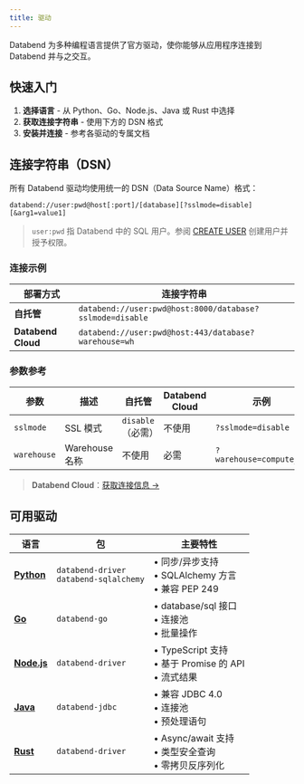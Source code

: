 ```yaml
---
title: 驱动
---
```


Databend 为多种编程语言提供了官方驱动，使你能够从应用程序连接到 Databend 并与之交互。

## 快速入门

1. **选择语言** - 从 Python、Go、Node.js、Java 或 Rust 中选择
2. **获取连接字符串** - 使用下方的 DSN 格式
3. **安装并连接** - 参考各驱动的专属文档

## 连接字符串（DSN）

所有 Databend 驱动均使用统一的 DSN（Data Source Name）格式：

```
databend://user:pwd@host[:port]/[database][?sslmode=disable][&arg1=value1]
```

> `user:pwd` 指 Databend 中的 SQL 用户。参阅 [CREATE USER](/sql/sql-commands/ddl/user/user-create-user) 创建用户并授予权限。

### 连接示例

| 部署方式           | 连接字符串                                               |
| ------------------ | -------------------------------------------------------- |
| **自托管**         | `databend://user:pwd@host:8000/database?sslmode=disable` |
| **Databend Cloud** | `databend://user:pwd@host:443/database?warehouse=wh`     |

### 参数参考

| 参数        | 描述           | 自托管               | Databend Cloud | 示例                    |
| ----------- | -------------- | -------------------- | -------------- | ----------------------- |
| `sslmode`   | SSL 模式       | `disable`（必需）    | 不使用         | `?sslmode=disable`      |
| `warehouse` | Warehouse 名称 | 不使用               | 必需           | `?warehouse=compute_wh` |

> **Databend Cloud**：[获取连接信息 →](/guides/cloud/using-databend-cloud/warehouses#obtaining-connection-information)

## 可用驱动

| 语言                    | 包                                          | 主要特性                                                                  |
| ----------------------- | ------------------------------------------- | ------------------------------------------------------------------------- |
| **[Python](./python)**  | `databend-driver`<br/>`databend-sqlalchemy` | • 同步/异步支持<br/>• SQLAlchemy 方言<br/>• 兼容 PEP 249                  |
| **[Go](./golang)**      | `databend-go`                               | • database/sql 接口<br/>• 连接池<br/>• 批量操作                           |
| **[Node.js](./nodejs)** | `databend-driver`                           | • TypeScript 支持<br/>• 基于 Promise 的 API<br/>• 流式结果                |
| **[Java](./jdbc)**      | `databend-jdbc`                             | • 兼容 JDBC 4.0<br/>• 连接池<br/>• 预处理语句                             |
| **[Rust](./rust)**      | `databend-driver`                           | • Async/await 支持<br/>• 类型安全查询<br/>• 零拷贝反序列化                |